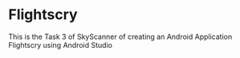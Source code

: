 # Flightscry

This is the Task 3 of SkyScanner of creating an Android Application Flightscry using Android Studio
